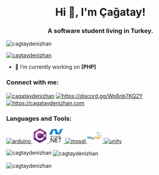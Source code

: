 <h1 align="center">Hi 👋, I'm Çağatay!</h1>
<h3 align="center">A software student living in Turkey.</h3>

<p align="left"> <img src="https://komarev.com/ghpvc/?username=cagtaydenizhan&label=Profile%20views&color=0e75b6&style=flat" alt="cagtaydenizhan" /> </p>

<p align="left"> <a href="https://github.com/ryo-ma/github-profile-trophy"><img src="https://github-profile-trophy.vercel.app/?username=cagtaydenizhan" alt="cagtaydenizhan" /></a> </p>

- 🔭 I’m currently working on **[PHP]**

<h3 align="left">Connect with me:</h3>
<p align="left">
<a href="https://instagram.com/cagataydenizhan" target="blank"><img align="center" src="https://raw.githubusercontent.com/rahuldkjain/github-profile-readme-generator/master/src/images/icons/Social/instagram.svg" alt="cagataydenizhan" height="30" width="40" /></a>
<a href="https://discord.gg/https://discord.gg/Wp6nb7KQ2Y" target="blank"><img align="center" src="https://raw.githubusercontent.com/rahuldkjain/github-profile-readme-generator/master/src/images/icons/Social/discord.svg" alt="https://discord.gg/Wp6nb7KQ2Y" height="30" width="40" /></a>
<a href="/https://cagataydenizhan.com" target="blank"><img align="center" src="https://raw.githubusercontent.com/rahuldkjain/github-profile-readme-generator/master/src/images/icons/Social/rss.svg" alt="https://cagataydenizhan.com" height="30" width="40" /></a>
</p>

<h3 align="left">Languages and Tools:</h3>
<p align="left"> <a href="https://www.arduino.cc/" target="_blank" rel="noreferrer"> <img src="https://cdn.worldvectorlogo.com/logos/arduino-1.svg" alt="arduino" width="40" height="40"/> </a> <a href="https://www.w3schools.com/cs/" target="_blank" rel="noreferrer"> <img src="https://raw.githubusercontent.com/devicons/devicon/master/icons/csharp/csharp-original.svg" alt="csharp" width="40" height="40"/> </a> <a href="https://dotnet.microsoft.com/" target="_blank" rel="noreferrer"> <img src="https://raw.githubusercontent.com/devicons/devicon/master/icons/dot-net/dot-net-original-wordmark.svg" alt="dotnet" width="40" height="40"/> </a> <a href="https://www.microsoft.com/en-us/sql-server" target="_blank" rel="noreferrer"> <img src="https://www.svgrepo.com/show/303229/microsoft-sql-server-logo.svg" alt="mssql" width="40" height="40"/> </a> <a href="https://www.mysql.com/" target="_blank" rel="noreferrer"> <img src="https://raw.githubusercontent.com/devicons/devicon/master/icons/mysql/mysql-original-wordmark.svg" alt="mysql" width="40" height="40"/> </a> <a href="https://unity.com/" target="_blank" rel="noreferrer"> <img src="https://www.vectorlogo.zone/logos/unity3d/unity3d-icon.svg" alt="unity" width="40" height="40"/> </a> </p>

<p><img align="left" src="https://github-readme-stats.vercel.app/api/top-langs?username=cagtaydenizhan&show_icons=true&locale=en&layout=compact" alt="cagtaydenizhan" /></p>

<p>&nbsp;<img align="center" src="https://github-readme-stats.vercel.app/api?username=cagtaydenizhan&show_icons=true&locale=en" alt="cagtaydenizhan" /></p>

<p><img align="center" src="https://github-readme-streak-stats.herokuapp.com/?user=cagtaydenizhan&" alt="cagtaydenizhan" /></p>
